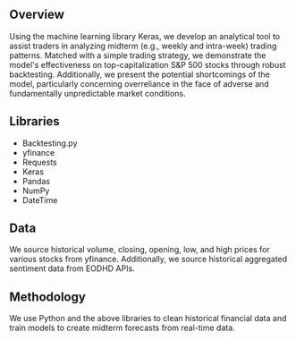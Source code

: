 ## Overview
Using the machine learning library Keras, we develop an analytical tool to assist traders in analyzing midterm (e.g., weekly and intra-week) trading patterns. Matched with a simple trading strategy, we demonstrate the model's effectiveness on top-capitalization S&P 500 stocks through robust backtesting. Additionally, we present the potential shortcomings of the model, particularly concerning overreliance in the face of adverse and fundamentally unpredictable market conditions.

## Libraries
- Backtesting.py
- yfinance
- Requests
- Keras
- Pandas
- NumPy
- DateTime

## Data
We source historical volume, closing, opening, low, and high prices for various stocks from yfinance. Additionally, we source historical aggregated sentiment data from EODHD APIs.

## Methodology
We use Python and the above libraries to clean historical financial data and train models to create midterm forecasts from real-time data.
